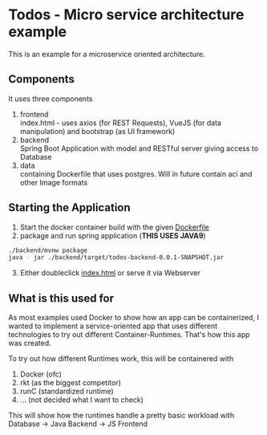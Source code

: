 # Todos - Micro service architecture example
This is an example for a microservice oriented architecture.
## Components
It uses three components
1. frontend  
index.html - uses axios (for REST Requests), VueJS (for data manipulation) and
bootstrap (as UI framework)
2. backend  
Spring Boot Application with model and RESTful server giving access to Database
3. data  
containing Dockerfile that uses postgres.
Will in future contain aci and other Image formats

## Starting the Application
1. Start the docker container build with the given [Dockerfile](./data/Dockerfile)
2. package and run spring application (**THIS USES JAVA9**)
```bash
./backend/mvnw package
java - jar ./backend/target/todos-backend-0.0.1-SNAPSHOT.jar
```
3. Either doubleclick [index.html](./frontend/index.html) or serve it via Webserver

## What is this used for
As most examples used Docker to show how an app can be containerized,
I wanted to implement a service-oriented app that uses different technologies
to try out different Container-Runtimes. That's how this app was created.

To try out how different Runtimes work, this will be containered with
1. Docker (ofc)
2. rkt (as the biggest competitor)
3. runC (standardized runtime)
4. ... (not decided what I want to check)

This will show how the runtimes handle a pretty basic workload with
Database -> Java Backend -> JS Frontend
